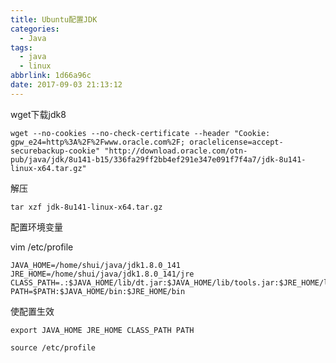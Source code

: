 ```yaml
---
title: Ubuntu配置JDK
categories:
  - Java
tags:
  - java
  - linux
abbrlink: 1d66a96c
date: 2017-09-03 21:13:12
---
```


wget下载jdk8

```shell
wget --no-cookies --no-check-certificate --header "Cookie: gpw_e24=http%3A%2F%2Fwww.oracle.com%2F; oraclelicense=accept-securebackup-cookie" "http://download.oracle.com/otn-pub/java/jdk/8u141-b15/336fa29ff2bb4ef291e347e091f7f4a7/jdk-8u141-linux-x64.tar.gz"
```

解压

```shell
tar xzf jdk-8u141-linux-x64.tar.gz
```

配置环境变量

vim /etc/profile

```shell
JAVA_HOME=/home/shui/java/jdk1.8.0_141
JRE_HOME=/home/shui/java/jdk1.8.0_141/jre
CLASS_PATH=.:$JAVA_HOME/lib/dt.jar:$JAVA_HOME/lib/tools.jar:$JRE_HOME/lib
PATH=$PATH:$JAVA_HOME/bin:$JRE_HOME/bin
```

使配置生效

```shell
export JAVA_HOME JRE_HOME CLASS_PATH PATH

source /etc/profile
```


